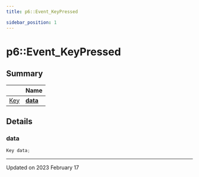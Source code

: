 ```yaml
---
title: p6::Event_KeyPressed

sidebar_position: 1
---
```


# p6::Event_KeyPressed







## Summary

|                | Name           |
| -------------- | -------------- |
| [Key](/reference/Types/key) | **[data](/reference/Types/event___key_pressed#data)**  |

## Details


### data

```cpp
Key data;
```


-------------------------------

Updated on 2023 February 17